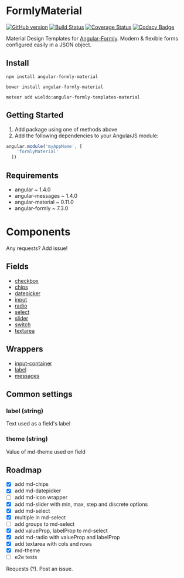 FormlyMaterial
==========

[![GitHub version](https://badge.fury.io/gh/formly-js%2Fangular-formly-templates-material.svg)](https://badge.fury.io/gh/formly-js%2Fangular-formly-templates-material)
[![Build Status](https://travis-ci.org/formly-js/angular-formly-templates-material.svg)](https://travis-ci.org/formly-js/angular-formly-templates-material)
[![Coverage Status](https://coveralls.io/repos/formly-js/angular-formly-templates-material/badge.svg?branch=master&service=github)](https://coveralls.io/github/formly-js/angular-formly-templates-material?branch=master)
[![Codacy Badge](https://api.codacy.com/project/badge/grade/a2cd4c7c2d74467281e309a65be49e8f)](https://www.codacy.com/app/mys-sterowiec/angular-formly-templates-material)

Material Design Templates for [Angular-Formly](http://angular-formly.com). Modern & flexible forms configured easily in a JSON object.

## Install

```
npm install angular-formly-material
```

```
bower install angular-formly-material
```

```
meteor add wieldo:angular-formly-templates-material
```


## Getting Started

1. Add package using one of methods above
2. Add the following dependencies to your AngularJS module:

```javascript
angular.module('myAppName', [
    'formlyMaterial'
  ])
```

## Requirements

- angular ~ 1.4.0
- angular-messages ~ 1.4.0
- angular-material ~ 0.11.0
- angular-formly ~ 7.3.0

# Components

Any requests? Add issue!

## Fields

* [checkbox][types.checkbox]
* [chips][types.chips]
* [datepicker][types.datepicker]
* [input][types.input]
* [radio][types.radio]
* [select][types.select]
* [slider][types.slider]
* [switch][types.switch]
* [textarea][types.textarea]

## Wrappers

* [input-container][wrappers.input-container]
* [label][wrappers.label]
* [messages][wrappers.messages]

## Common settings

### label (string)

Text used as a field's label

### theme (string)

Value of md-theme used on field

## Roadmap

- [x] add md-chips
- [x] add md-datepicker
- [ ] add md-icon wrapper
- [x] add md-slider with min, max, step and discrete options
- [x] add md-select
- [x] multiple in md-select
- [ ] add groups to md-select
- [x] add valueProp, labelProp to md-select
- [x] add md-radio with valueProp and labelProp
- [x] add textarea with cols and rows
- [x] md-theme
- [ ] e2e tests

Requests (?). Post an issue.

[types.checkbox]: docs/types/checkbox.md
[types.chips]: docs/types/chips.md
[types.datepicker]: docs/types/datepicker.md
[types.input]: docs/types/input.md
[types.radio]: docs/types/radio.md
[types.select]: docs/types/select.md
[types.slider]: docs/types/slider.md
[types.switch]: docs/types/switch.md
[types.textarea]: docs/types/textarea.md

[wrappers.input-container]: docs/wrappers/input-container.md
[wrappers.label]: docs/wrappers/label.md
[wrappers.messages]: docs/wrappers/messages.md
